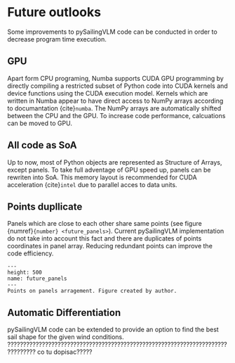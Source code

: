# Future outlooks

Some improvements to pySailingVLM code can be conducted in order to decrease program time execution. 
##  GPU
Apart form CPU programing, Numba supports CUDA GPU programming by directly compiling a restricted subset of Python code into CUDA kernels and device functions using the CUDA execution model. Kernels which are written in Numba appear to have direct access to NumPy arrays according to documantation {cite}`numba`. The NumPy arrays are automatically shifted between the CPU and the GPU. To increase code performance, calcuations can be moved to GPU. 

## All code as SoA
Up to now, most of Python objects are represented as Structure of Arrays, except panels. To take full adventage of GPU speed up, panels can be rewriten into SoA. This memory layout is recommended for CUDA acceleration {cite}`intel` due to parallel acces to data units.

## Points dupllicate

Panels which are close to each other share same points (see figure {numref}`{number} <future_panels>`). Current pySailingVLM implementation do not take into account this fact and there are duplicates of points coordinates in panel array. Reducing redundant points can improve the code efficiency.
```{figure} ../figures/future_drawio.png
---
height: 500
name: future_panels
---
Points on panels arragement. Figure created by author.
```

## Automatic Differentiation
pySailingVLM code can be extended to provide an option to find the best sail shape for the given wind conditions. 
??????????????????????????????????????????????????????????????????????????????? 
co tu dopisac?????